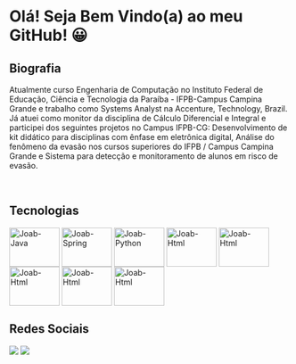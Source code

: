 <h1>Olá! Seja Bem Vindo(a) ao meu GitHub! 😀</h1>

<div>
  <h2>Biografia</h2>
  <p>Atualmente curso Engenharia de Computação no Instituto Federal de Educação, Ciência e Tecnologia da Paraíba - IFPB-Campus Campina Grande e trabalho como Systems Analyst na Accenture, Technology, Brazil. Já atuei como monitor da disciplina de Cálculo Diferencial e Integral e participei dos seguintes projetos no Campus IFPB-CG: Desenvolvimento de kit didático para disciplinas com ênfase em eletrônica digital, Análise do fenômeno da evasão nos cursos superiores do IFPB / Campus Campina Grande e Sistema para detecção e monitoramento de alunos em risco de evasão.</p>
</div>
<div style="display: inline_block"><br>
  <h2>Tecnologias</h2>
  <img align="center" alt="Joab-Java" height="70" width="90" src="https://cdn.jsdelivr.net/gh/devicons/devicon/icons/java/java-original.svg" />
  <img align="center" alt="Joab-Spring" height="70" width="90" src="https://cdn.jsdelivr.net/gh/devicons/devicon/icons/spring/spring-original.svg" />
  <img align="center" alt="Joab-Python" height="70" width="90" src="https://cdn.jsdelivr.net/gh/devicons/devicon/icons/python/python-original.svg" />
  <img align="center" alt="Joab-Html" height="70" width="90" src="https://cdn.jsdelivr.net/gh/devicons/devicon/icons/html5/html5-original.svg" />
  <img align="center" alt="Joab-Html" height="70" width="90" src="https://cdn.jsdelivr.net/gh/devicons/devicon/icons/css3/css3-original.svg" />
  <img align="center" alt="Joab-Html" height="70" width="90" src="https://cdn.jsdelivr.net/gh/devicons/devicon/icons/javascript/javascript-original.svg" />
  <img align="center" alt="Joab-Html" height="70" width="90" src="https://cdn.jsdelivr.net/gh/devicons/devicon/icons/c/c-original.svg" />
  <img align="center" alt="Joab-Html" height="70" width="90" src="https://cdn.jsdelivr.net/gh/devicons/devicon/icons/cplusplus/cplusplus-original.svg" />                 
</div>
<div>
  <h2>Redes Sociais</h2>
  <a href="https://www.linkedin.com/in/joab-maia-383097202" target="_blank"><img src="https://img.shields.io/badge/LinkedIn-0077B5?style=for-the-badge&logo=linkedin&logoColor=white" target="_blank"></a>
  <a href = "mailto:joab.maia@academico.ifpb.edu.br"><img src="https://img.shields.io/badge/-Gmail-%23333?style=for-the-badge&logo=gmail&logoColor=white" target="_blank"></a>
</div>
